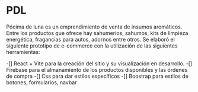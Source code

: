 # PDL
Pócima de luna es un emprendimiento de venta de insumos aromáticos. Entre los productos que ofrece hay sahumerios, sahumos, kits de limpieza energética, fragancias para autos, adornos entre otros.
Se elaboró el siguiente prototipo de e-commerce con la utilización de las siguientes herramientas:

-[] React + Vite para la creación del sitio y su visualización en desarrollo.
-[] Firebase para el almanamiento de los productos disponibles y las órdenes de compra
-[] Css para dar estilos específicos
-[] Boostrap para estilos de botones, formularios, navbar
